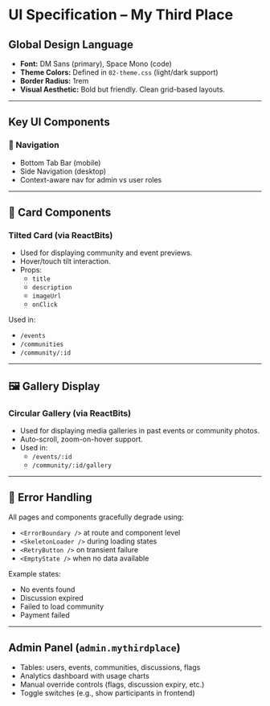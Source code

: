 
# UI Specification – My Third Place

## Global Design Language

- **Font:** DM Sans (primary), Space Mono (code)
- **Theme Colors:** Defined in `02-theme.css` (light/dark support)
- **Border Radius:** 1rem
- **Visual Aesthetic:** Bold but friendly. Clean grid-based layouts.

---

## Key UI Components

### 🧭 Navigation
- Bottom Tab Bar (mobile)
- Side Navigation (desktop)
- Context-aware nav for admin vs user roles

---

## 🎴 Card Components

### Tilted Card (via ReactBits)
- Used for displaying community and event previews.
- Hover/touch tilt interaction.
- Props:
  - `title`
  - `description`
  - `imageUrl`
  - `onClick`

Used in:
- `/events`
- `/communities`
- `/community/:id`

---

## 🖼️ Gallery Display

### Circular Gallery (via ReactBits)
- Used for displaying media galleries in past events or community photos.
- Auto-scroll, zoom-on-hover support.
- Used in:
  - `/events/:id`
  - `/community/:id/gallery`

---

## 🛑 Error Handling

All pages and components gracefully degrade using:
- `<ErrorBoundary />` at route and component level
- `<SkeletonLoader />` during loading states
- `<RetryButton />` on transient failure
- `<EmptyState />` when no data available

Example states:
- No events found
- Discussion expired
- Failed to load community
- Payment failed

---

## Admin Panel (`admin.mythirdplace`)

- Tables: users, events, communities, discussions, flags
- Analytics dashboard with usage charts
- Manual override controls (flags, discussion expiry, etc.)
- Toggle switches (e.g., show participants in frontend)

